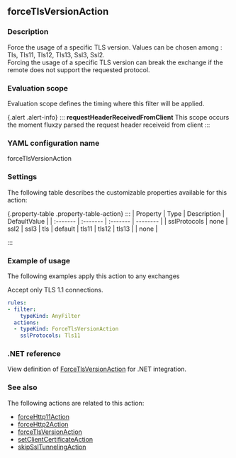 ## forceTlsVersionAction

### Description

Force the usage of a specific TLS version. Values can be chosen among : Tls, Tls11, Tls12, Tls13, Ssl3, Ssl2. <br/>Forcing the usage of a specific TLS version can break the exchange if the remote does not support the requested protocol.

### Evaluation scope

Evaluation scope defines the timing where this filter will be applied. 

{.alert .alert-info}
:::
**requestHeaderReceivedFromClient** This scope occurs the moment fluxzy parsed the request header receiveid from client
:::

### YAML configuration name

forceTlsVersionAction

### Settings

The following table describes the customizable properties available for this action: 

{.property-table .property-table-action}
:::
| Property | Type | Description | DefaultValue |
| :------- | :------- | :------- | -------- |
| sslProtocols | none \| ssl2 \| ssl3 \| tls \| default \| tls11 \| tls12 \| tls13 |  | none |

:::
### Example of usage

The following examples apply this action to any exchanges

Accept only TLS 1.1 connections.

```yaml
rules:
- filter:
    typeKind: AnyFilter
  actions:
  - typeKind: ForceTlsVersionAction
    sslProtocols: Tls11
```



### .NET reference

View definition of [ForceTlsVersionAction](https://docs.fluxzy.io/api/Fluxzy.Rules.Actions.ForceTlsVersionAction.html) for .NET integration.

### See also

The following actions are related to this action: 

 - [forceHttp11Action](forceHttp11Action)
 - [forceHttp2Action](forceHttp2Action)
 - [forceTlsVersionAction](forceTlsVersionAction)
 - [setClientCertificateAction](setClientCertificateAction)
 - [skipSslTunnelingAction](skipSslTunnelingAction)

